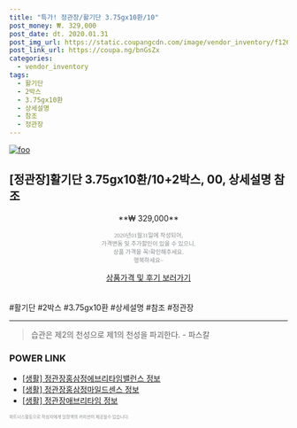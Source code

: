 ```yaml
--- 
title: "특가! 정관장/활기단 3.75gx10환/10" 
post_money: ₩. 329,000 
post_date: dt. 2020.01.31 
post_img_url: https://static.coupangcdn.com/image/vendor_inventory/f126/dc01390612620565763c491d9f54f861355937961824b8434e9c0be7256c.jpg 
post_link_url: https://coupa.ng/bnGsZx 
categories: 
  - vendor_inventory 
tags: 
  - 활기단 
  - 2박스 
  - 3.75gx10환 
  - 상세설명 
  - 참조 
  - 정관장 
--- 
```

[![foo](https://static.coupangcdn.com/image/vendor_inventory/f126/dc01390612620565763c491d9f54f861355937961824b8434e9c0be7256c.jpg)](https://coupa.ng/bnGsZx) 

## [정관장]활기단 3.75gx10환/10+2박스, 00, 상세설명 참조 
<p style="text-align: center;">**₩ 329,000**</p> 
<p style="text-align: center;"><span style="color: #898c8f; font-family: Georgia,Times,serif; font-size: 0.75em;">2020년01월31일에 작성되어, <br>가격변동 및 추가할인이 있을 수 있으니,<br> 상품 가격을 꼭!확인해주세요.<br>행복하세요~</span> 
</p>	 
<div markdown="0" style="text-align: center;"><a href="https://coupa.ng/bnGsZx" class="btn btn--success">상품가격 및 후기 보러가기</a></div> 
<br><br> 
  #활기단 #2박스 #3.75gx10환 #상세설명 #참조 #정관장 
<hr> 

> 습관은 제2의 천성으로 제1의 천성을 파괴한다. - 파스칼 


### POWER LINK

* <a href="https://blog.naver.com/santokki14/221768684260" target="_blank"> [생활] 정관장홍삼정에브리타임밸런스 정보 </a>
* <a href="https://blog.naver.com/fasyy4321/221765833966" target="_blank"> [생활] 정관장홍삼정마일드센스 정보 </a>
* <a href="https://blog.naver.com/sakai111/221767642590" target="_blank"> [생활] 정관장애브리타임 정보 </a>

<span style="color: #898c8f; font-family: Georgia,Times,serif; font-size: 0.55em;">파트너스활동으로 작성자에게 일정액의 커미션이 제공될수 있습니다.</span> 
